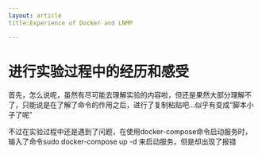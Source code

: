 ```yaml
---
layout: article
title:Experience of Docker and LNMP

---
```


 # 进行实验过程中的经历和感受

首先，怎么说呢，虽然有尽可能去理解实验的内容啦，但还是果然大部分理解不了，只能说是在了解了命令的作用之后，进行了复制粘贴吧...似乎有变成“脚本小子了呢”

不过在实验过程中还是遇到了问题，在使用docker-compose命令启动服务时，输入了命令sudo docker-compose up -d 来启动服务，但是却出现了报错